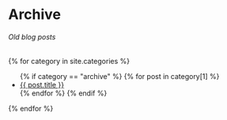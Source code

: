 # Archive
###### Old blog posts
{% for category in site.categories %}
  <ul>
    {% if category == "archive" %}
      {% for post in category[1] %}
        <li><a href="{{ post.url }}">{{ post.title }}</a></li>
      {% endfor %}
    {% endif %}
  </ul>
{% endfor %}
